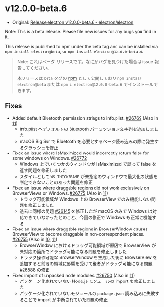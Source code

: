 # v12.0.0-beta.6

- Original: [Release electron v12.0.0-beta.6 - electron/electron](https://github.com/electron/electron/releases/tag/v12.0.0-beta.6)

Note: This is a beta release. Please file new issues for any bugs you find in it.

This release is published to npm under the beta tag and can be installed via `npm install electron@beta`, or `npm install electron@12.0.0-beta.6`.

> Note: これはベータ リリースです。なにかバグを見つけた場合は issue 報告してください。
>
> 本リリースは `beta` タグの [npm](https://www.npmjs.com/package/electron) として公開しており `npm install electron@beta` または `npm i electron@12.0.0-beta.6` でインストールできます。

## Fixes

- Added default Bluetooth permission strings to info.plist. [#26769](https://github.com/electron/electron/pull/26769) (Also in [11](https://github.com/electron/electron/pull/26768))
  - info.plist へデフォルトの Bluetooth パーミッション文字列を追加しました
  - macOS Big Sur で Bluetooth を必要とするページ読み込みの際に発生するクラッシュを修正
- Fixed an issue where IsMaximized would incorrectly return false for some windows on Windows. [#26772](https://github.com/electron/electron/pull/26772)
  - Windows 上でいくつかのウィンドウが IsMaximized で誤って false を返す問題を修正しました
  - スタイルとして `WS_THICKFRAME` が未指定のウィンドウで最大化の状態を判定できないことのあった問題を修正
- Fixed an issue where draggable regions did not work exclusively on BrowserViews on Windows. [#26775](https://github.com/electron/electron/pull/26775) (Also in [11](https://github.com/electron/electron/pull/26774))
  - ドラッグ可能領域が Windows 上の BrowserView でのみ機能しない問題を修正しました
  - 過去に同様の問題 [#26145](https://github.com/electron/electron/pull/26145) を修正したが macOS のみで Windows は対応できていなかったとのこと、今回の修正で Windows も正常に機能する
- Fixed an issue where draggable regions in BrowserWindow causes BrowserView to become draggable in non-correspondent places. [#26755](https://github.com/electron/electron/pull/26755) (Also in [10](https://github.com/electron/electron/pull/26753), [11](https://github.com/electron/electron/pull/26754))
  - BrowserWindow におけるドラッグ可能領域が原因で BrowserView が未対応の箇所でドラッグ可能になる問題を修正しました
  - ドラッグ操作可能な BrowserWindow を生成した後に BrowserView を追加すると前者の領域に影響を受けて後者がドラッグ可能になる問題 [#26588](https://github.com/electron/electron/issues/26588) の修正
- Fixed import of unpacked node modules. [#26750](https://github.com/electron/electron/pull/26750) (Also in [11](https://github.com/electron/electron/pull/26751))
  - パッケージ化されていない Node.js モジュールの import を修正しました
  - パッケージ化されていないモジュールの `package.json` 読み込みに失敗することで import が中断されていた問題の修正

